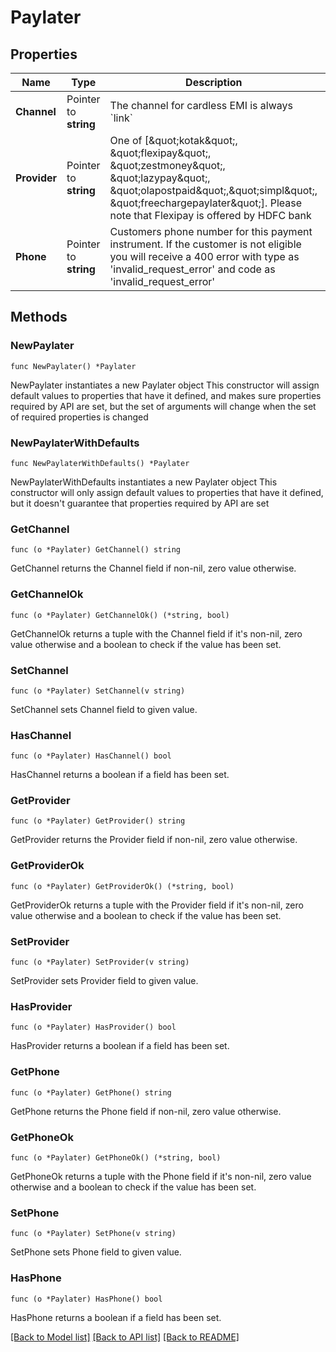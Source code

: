 # Paylater

## Properties

Name | Type | Description | Notes
------------ | ------------- | ------------- | -------------
**Channel** | Pointer to **string** | The channel for cardless EMI is always &#x60;link&#x60; | [optional] 
**Provider** | Pointer to **string** | One of [\&quot;kotak\&quot;, \&quot;flexipay\&quot;, \&quot;zestmoney\&quot;, \&quot;lazypay\&quot;, \&quot;olapostpaid\&quot;,\&quot;simpl\&quot;, \&quot;freechargepaylater\&quot;]. Please note that Flexipay is offered by HDFC bank | [optional] 
**Phone** | Pointer to **string** | Customers phone number for this payment instrument. If the customer is not eligible you will receive a 400 error with type as &#39;invalid_request_error&#39; and code as &#39;invalid_request_error&#39; | [optional] 

## Methods

### NewPaylater

`func NewPaylater() *Paylater`

NewPaylater instantiates a new Paylater object
This constructor will assign default values to properties that have it defined,
and makes sure properties required by API are set, but the set of arguments
will change when the set of required properties is changed

### NewPaylaterWithDefaults

`func NewPaylaterWithDefaults() *Paylater`

NewPaylaterWithDefaults instantiates a new Paylater object
This constructor will only assign default values to properties that have it defined,
but it doesn't guarantee that properties required by API are set

### GetChannel

`func (o *Paylater) GetChannel() string`

GetChannel returns the Channel field if non-nil, zero value otherwise.

### GetChannelOk

`func (o *Paylater) GetChannelOk() (*string, bool)`

GetChannelOk returns a tuple with the Channel field if it's non-nil, zero value otherwise
and a boolean to check if the value has been set.

### SetChannel

`func (o *Paylater) SetChannel(v string)`

SetChannel sets Channel field to given value.

### HasChannel

`func (o *Paylater) HasChannel() bool`

HasChannel returns a boolean if a field has been set.

### GetProvider

`func (o *Paylater) GetProvider() string`

GetProvider returns the Provider field if non-nil, zero value otherwise.

### GetProviderOk

`func (o *Paylater) GetProviderOk() (*string, bool)`

GetProviderOk returns a tuple with the Provider field if it's non-nil, zero value otherwise
and a boolean to check if the value has been set.

### SetProvider

`func (o *Paylater) SetProvider(v string)`

SetProvider sets Provider field to given value.

### HasProvider

`func (o *Paylater) HasProvider() bool`

HasProvider returns a boolean if a field has been set.

### GetPhone

`func (o *Paylater) GetPhone() string`

GetPhone returns the Phone field if non-nil, zero value otherwise.

### GetPhoneOk

`func (o *Paylater) GetPhoneOk() (*string, bool)`

GetPhoneOk returns a tuple with the Phone field if it's non-nil, zero value otherwise
and a boolean to check if the value has been set.

### SetPhone

`func (o *Paylater) SetPhone(v string)`

SetPhone sets Phone field to given value.

### HasPhone

`func (o *Paylater) HasPhone() bool`

HasPhone returns a boolean if a field has been set.


[[Back to Model list]](../README.md#documentation-for-models) [[Back to API list]](../README.md#documentation-for-api-endpoints) [[Back to README]](../README.md)


